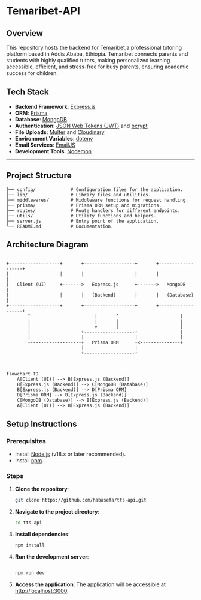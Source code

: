 # Temaribet-API

## Overview

This repository hosts the backend for [Temaribet](https://temaribet.net/),a professional tutoring platform based in Addis Ababa, Ethiopia. Temaribet connects parents and students with highly qualified tutors, making personalized learning accessible, efficient, and stress-free for busy parents, ensuring academic success for children.


## Tech Stack

-   **Backend Framework**: [Express.js](https://expressjs.com/)
-   **ORM**: [Prisma](https://www.prisma.io/)
-   **Database**: [MongoDB](https://www.mongodb.com/)
-   **Authentication**: [JSON Web Tokens (JWT)](https://jwt.io/) and [bcrypt](https://www.npmjs.com/package/bcrypt)
-   **File Uploads**: [Multer](https://github.com/expressjs/multer) and [Cloudinary](https://cloudinary.com/)
-   **Environment Variables**: [dotenv](https://github.com/motdotla/dotenv)
-   **Email Services**: [EmailJS](https://www.emailjs.com/)
-   **Development Tools**: [Nodemon](https://nodemon.io/)

---

## Project Structure

```plaintext
├── config/             # Configuration files for the application.
├── lib/                # Library files and utilities.
├── middlewares/        # Middleware functions for request handling.
├── prisma/             # Prisma ORM setup and migrations.
├── routes/             # Route handlers for different endpoints.
├── utils/              # Utility functions and helpers.
├── server.js           # Entry point of the application.
└── README.md           # Documentation.
```

## Architecture Diagram

```plaintext

+-------------------+       +-------------------+       +-------------------+
|                   |       |                   |       |                   |
|   Client (UI)     +------->   Express.js      +------->   MongoDB         |
|                   |       |   (Backend)       |       |   (Database)      |
+-------------------+       +-------------------+       +-------------------+
        ^                        |       ^                       |
        |                        |       |                       |
        |                        v       |                       |
        |                   +-------------------+                |
        |                   |                   |                |
        +-------------------+   Prisma ORM      +<---------------+
                            |                   |
                            +-------------------+


```        

 <!-- 
A[Client (UI)]  
B[Express.js (Backend)]
C[MongoDB (Database)]
D[Prisma ORM] -->

```mermaid

flowchart TD
    A[Client (UI)] --> B[Express.js (Backend)]
    B[Express.js (Backend)] --> C[MongoDB (Database)]
    B[Express.js (Backend)] --> D[Prisma ORM]
    D[Prisma ORM] --> B[Express.js (Backend)]
    C[MongoDB (Database)] --> B[Express.js (Backend)]
    A[Client (UI)] --> B[Express.js (Backend)]
```

## Setup Instructions

### Prerequisites

-   Install [Node.js](https://nodejs.org/) (v18.x or later recommended).
-   Install [npm](https://www.npmjs.com/).

### Steps

1. **Clone the repository**:

    ```bash
    git clone https://github.com/habasefa/tts-api.git
    ```

2. **Navigate to the project directory**:

    ```bash
    cd tts-api
    ```

3. **Install dependencies**:
    ```bash
    npm install
    ```
4. **Run the development server**:

    ```bash

    npm run dev
    ```

5. **Access the application**:
   The application will be accessible at [http://localhost:3000](http://localhost:3000).
